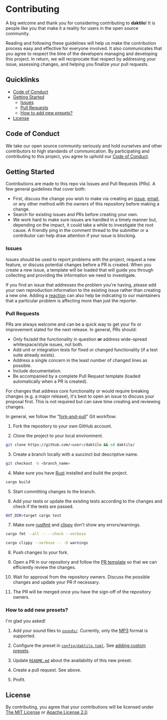 # Contributing

A big welcome and thank you for considering contributing to **daktilo**! It is people like you that make it a reality for users in the open source community.

Reading and following these guidelines will help us make the contribution process easy and effective for everyone involved. It also communicates that you agree to respect the time of the developers managing and developing this project. In return, we will reciprocate that respect by addressing your issue, assessing changes, and helping you finalize your pull requests.

## Quicklinks

<!-- vim-markdown-toc GFM -->

- [Code of Conduct](#code-of-conduct)
- [Getting Started](#getting-started)
  - [Issues](#issues)
  - [Pull Requests](#pull-requests)
  - [How to add new presets?](#how-to-add-new-presets)
- [License](#license)

<!-- vim-markdown-toc -->

## Code of Conduct

We take our open source community seriously and hold ourselves and other contributors to high standards of communication. By participating and contributing to this project, you agree to uphold our [Code of Conduct](./CODE_OF_CONDUCT.md).

## Getting Started

Contributions are made to this repo via Issues and Pull Requests (PRs). A few general guidelines that cover both:

- First, discuss the change you wish to make via creating an [issue](https://github.com/orhun/daktilo/issues/new/choose), [email](mailto:orhunparmaksiz@gmail.com), or any other method with the owners of this repository before making a change.
- Search for existing issues and PRs before creating your own.
- We work hard to make sure issues are handled in a timely manner but, depending on the impact, it could take a while to investigate the root cause. A friendly ping in the comment thread to the submitter or a contributor can help draw attention if your issue is blocking.

### Issues

Issues should be used to report problems with the project, request a new feature, or discuss potential changes before a PR is created. When you create a new issue, a template will be loaded that will guide you through collecting and providing the information we need to investigate.

If you find an issue that addresses the problem you're having, please add your own reproduction information to the existing issue rather than creating a new one. Adding a [reaction](https://github.blog/2016-03-10-add-reactions-to-pull-requests-issues-and-comments/) can also help be indicating to our maintainers that a particular problem is affecting more than just the reporter.

### Pull Requests

PRs are always welcome and can be a quick way to get your fix or improvement slated for the next release. In general, PRs should:

- Only fix/add the functionality in question **or** address wide-spread whitespace/style issues, not both.
- Add unit or integration tests for fixed or changed functionality (if a test suite already exists).
- Address a single concern in the least number of changed lines as possible.
- Include documentation.
- Be accompanied by a complete Pull Request template (loaded automatically when a PR is created).

For changes that address core functionality or would require breaking changes (e.g. a major release), it's best to open an issue to discuss your proposal first. This is not required but can save time creating and reviewing changes.

In general, we follow the "[fork-and-pull](https://github.com/susam/gitpr)" Git workflow:

1. Fork the repository to your own GitHub account.

2. Clone the project to your local environment.

```sh
git clone https://github.com/<user>/daktilo && cd daktilo/
```

3. Create a branch locally with a succinct but descriptive name.

```sh
git checkout -b <branch_name>
```

4. Make sure you have [Rust](https://rustup.rs) installed and build the project.

```sh
cargo build
```

5. Start committing changes to the branch.

6. Add your tests or update the existing tests according to the changes and check if the tests are passed.

```sh
OUT_DIR=target cargo test
```

7. Make sure [rustfmt](https://github.com/rust-lang/rustfmt) and [clippy](https://github.com/rust-lang/rust-clippy) don't show any errors/warnings.

```sh
cargo fmt --all -- --check --verbose
```

```sh
cargo clippy --verbose -- -D warnings
```

8. Push changes to your fork.

9. Open a PR in our repository and follow the [PR template](./.github/PULL_REQUEST_TEMPLATE.md) so that we can efficiently review the changes.

10. Wait for approval from the repository owners. Discuss the possible changes and update your PR if necessary.

11. The PR will be merged once you have the sign-off of the repository owners.

### How to add new presets?

I'm glad you asked!

1. Add your sound files to [`sounds/`](sounds/). Currently, only the [MP3](https://en.wikipedia.org/wiki/MP3) format is supported.

2. Configure the preset in [`config/daktilo.toml`](./config/daktilo.toml). See [adding custom presets](README.md#adding-custom-presets).

3. Update [`README.md`](README.md) about the availability of this new preset.

4. Create a pull request. See above.

5. Profit.

## License

By contributing, you agree that your contributions will be licensed under [The MIT License](./LICENSE-MIT) or [Apache License 2.0](./LICENSE-APACHE).

